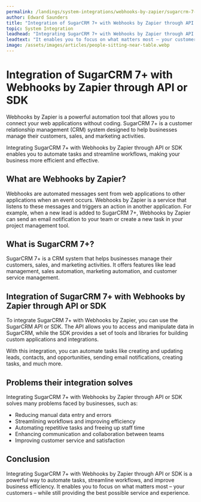 ```yaml
---
permalink: /landings/system-integrations/webhooks-by-zapier/sugarcrm-7-
author: Edward Saunders
title: "Integration of SugarCRM 7+ with Webhooks by Zapier through API or SDK"
topic: System Integration
leadhead: "Integrating SugarCRM 7+ with Webhooks by Zapier through API or SDK is a powerful way to automate tasks, streamline workflows, and improve business efficiency"
leadtext: "It enables you to focus on what matters most – your customers – while still providing the best possible service and experience."
image: /assets/images/articles/people-sitting-near-table.webp
---
```

<div class="arttext"><h1>Integration of SugarCRM 7+ with Webhooks by Zapier through API or SDK</h1>
<p>Webhooks by Zapier is a powerful automation tool that allows you to connect your web applications without coding. SugarCRM 7+ is a customer relationship management (CRM) system designed to help businesses manage their customers, sales, and marketing activities.</p>
<p>Integrating SugarCRM 7+ with Webhooks by Zapier through API or SDK enables you to automate tasks and streamline workflows, making your business more efficient and effective.</p>
<h2>What are Webhooks by Zapier?</h2>
<p>Webhooks are automated messages sent from web applications to other applications when an event occurs. Webhooks by Zapier is a service that listens to these messages and triggers an action in another application. For example, when a new lead is added to SugarCRM 7+, Webhooks by Zapier can send an email notification to your team or create a new task in your project management tool.</p>
<h2>What is SugarCRM 7+?</h2>
<p>SugarCRM 7+ is a CRM system that helps businesses manage their customers, sales, and marketing activities. It offers features like lead management, sales automation, marketing automation, and customer service management.</p>
<h2>Integration of SugarCRM 7+ with Webhooks by Zapier through API or SDK</h2>
<p>To integrate SugarCRM 7+ with Webhooks by Zapier, you can use the SugarCRM API or SDK. The API allows you to access and manipulate data in SugarCRM, while the SDK provides a set of tools and libraries for building custom applications and integrations.</p>
<p>With this integration, you can automate tasks like creating and updating leads, contacts, and opportunities, sending email notifications, creating tasks, and much more.</p>
<h2>Problems their integration solves</h2>
<p>Integrating SugarCRM 7+ with Webhooks by Zapier through API or SDK solves many problems faced by businesses, such as:</p>
<ul>
<li>Reducing manual data entry and errors</li>
<li>Streamlining workflows and improving efficiency</li>
<li>Automating repetitive tasks and freeing up staff time</li>
<li>Enhancing communication and collaboration between teams</li>
<li>Improving customer service and satisfaction</li>
</ul>
<h2>Conclusion</h2>
<p>Integrating SugarCRM 7+ with Webhooks by Zapier through API or SDK is a powerful way to automate tasks, streamline workflows, and improve business efficiency. It enables you to focus on what matters most – your customers – while still providing the best possible service and experience.</p>
</div>